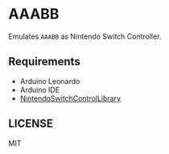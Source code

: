 # AAABB

Emulates `AAABB` as Nintendo Switch Controller.

## Requirements

- Arduino Leonardo
- Arduino IDE
- [NintendoSwitchControlLibrary](https://github.com/lefmarna/NintendoSwitchControlLibrary)

## LICENSE

MIT

